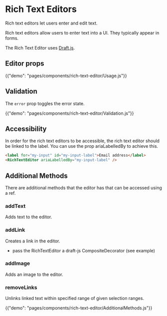# Rich Text Editors

<p class="description">Rich text editors let users enter and edit text.</p>

Rich text editors allow users to enter text into a UI. They typically appear in forms.

The Rich Text Editor uses [Draft.js](https://draftjs.org/docs/api-reference-editor).

## Editor props

{{"demo": "pages/components/rich-text-editor/Usage.js"}}

## Validation

The `error` prop toggles the error state.

{{"demo": "pages/components/rich-text-editor/Validation.js"}}

## Accessibility

In order for the rich text editors to be accessible, the rich text editor should be linked to the label. You can use the prop ariaLabelledBy to achieve this.

```html
<label for="my-input" id="my-input-label">Email address</label>
<RichTextEditor ariaLabelledBy="my-input-label" />
```

## Additional Methods

There are additional methods that the editor has that can be accessed using a ref.

### addText

Adds text to the editor.

### addLink

Creates a link in the editor.

- pass the RichTextEditor a draft-js CompositeDecorator (see example)

### addImage

Adds an image to the editor.

### removeLinks

Unlinks linked text within specified range of given selection ranges.

{{"demo": "pages/components/rich-text-editor/AdditionalMethods.js"}}
